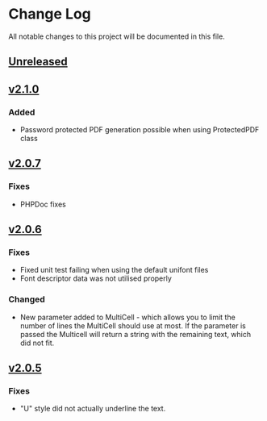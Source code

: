 # Change Log
All notable changes to this project will be documented in this file.

## [Unreleased]

## [v2.1.0]

### Added
- Password protected PDF generation possible when using ProtectedPDF class

## [v2.0.7]

### Fixes
- PHPDoc fixes

## [v2.0.6]

### Fixes
- Fixed unit test failing when using the default unifont files
- Font descriptor data was not utilised properly

### Changed
- New parameter added to MultiCell - which allows you to limit the number of lines the MultiCell should use at most. If the parameter is passed the Multicell will return a string with the remaining text, which did not fit.

## [v2.0.5]

### Fixes
- "U" style did not actually underline the text.

[Unreleased]: https://github.com/DocnetUK/tfpdf/compare/v2.1.0...HEAD
[v2.1.0]: https://github.com/DocnetUK/tfpdf/compare/v2.0.7...v2.1.0
[v2.0.7]: https://github.com/DocnetUK/tfpdf/compare/v2.0.6...v2.0.7
[v2.0.6]: https://github.com/DocnetUK/tfpdf/compare/v2.0.5...v2.0.6
[v2.0.5]: https://github.com/DocnetUK/tfpdf/compare/v2.0.4...v2.0.5
